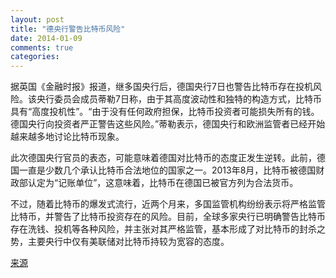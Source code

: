 ```yaml
---
layout: post
title: "德央行警告比特币风险"
date: 2014-01-09 
comments: true
categories: 
---
```



据英国《金融时报》报道，继多国央行后，德国央行7日也警告比特币存在投机风险。该央行委员会成员蒂勒7日称，由于其高度波动性和独特的构造方式，比特币具有“高度投机性”。“由于没有任何政府担保，比特币投资者可能损失所有的钱。德国央行向投资者严正警告这些风险。”蒂勒表示，德国央行和欧洲监管者已经开始越来越多地讨论比特币现象。

此次德国央行官员的表态，可能意味着德国对比特币的态度正发生逆转。此前，德国一直是少数几个承认比特币合法地位的国家之一。2013年8月，比特币被德国财政部认定为“记账单位”，这意味着，比特币在德国已被官方列为合法货币。

不过，随着比特币的爆发式流行，近两个月来，多国监管机构纷纷表示将严格监管比特币，并警告了比特币投资存在的风险。目前，全球多家央行已明确警告比特币存在洗钱、投机等各种风险，并主张对其严格监管，基本形成了对比特币的封杀之势，主要央行中仅有美联储对比特币持较为宽容的态度。

[来源](http://stock.sohu.com/20140109/n393188670.shtml)